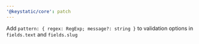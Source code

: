 ```yaml
---
'@keystatic/core': patch
---
```


Add `pattern: { regex: RegExp; message?: string }` to validation options in `fields.text` and `fields.slug`
